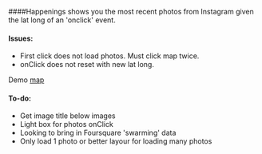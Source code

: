 ####Happenings shows you the most recent photos from Instagram given the lat long of an 'onclick' event.

#### Issues:
* First click does not load photos. Must click map twice.
* onClick does not reset with new lat long.

Demo [map](http:visuallybs.com/maps/happenings)

#### To-do:
* Get image title below images
* Light box for photos onClick
* Looking to bring in Foursquare 'swarming' data
* Only load 1 photo or better layour for loading many photos